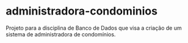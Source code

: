 # administradora-condominios
Projeto para a disciplina de Banco de Dados que visa a criação de um sistema de administradora de condomínios.
